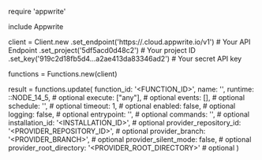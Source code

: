 require 'appwrite'

include Appwrite

client = Client.new
    .set_endpoint('https://<REGION>.cloud.appwrite.io/v1') # Your API Endpoint
    .set_project('5df5acd0d48c2') # Your project ID
    .set_key('919c2d18fb5d4...a2ae413da83346ad2') # Your secret API key

functions = Functions.new(client)

result = functions.update(
    function_id: '<FUNCTION_ID>',
    name: '<NAME>',
    runtime: ::NODE_14_5, # optional
    execute: ["any"], # optional
    events: [], # optional
    schedule: '', # optional
    timeout: 1, # optional
    enabled: false, # optional
    logging: false, # optional
    entrypoint: '<ENTRYPOINT>', # optional
    commands: '<COMMANDS>', # optional
    installation_id: '<INSTALLATION_ID>', # optional
    provider_repository_id: '<PROVIDER_REPOSITORY_ID>', # optional
    provider_branch: '<PROVIDER_BRANCH>', # optional
    provider_silent_mode: false, # optional
    provider_root_directory: '<PROVIDER_ROOT_DIRECTORY>' # optional
)
